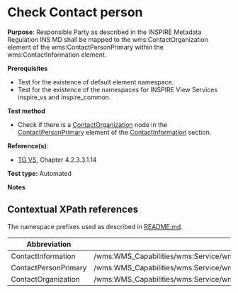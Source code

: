 # Check Contact person

**Purpose**: Responsible Party as described in the INSPIRE Metadata Regulation INS MD shall be mapped to the wms:ContactOrganization element of the wms:ContactPersonPrimary within the wms:ContactInformation element.

**Prerequisites**

* Test for the existence of default element namespace.
* Test for the existence of the namespaces for INSPIRE View Services inspire_vs and inspire_common.

**Test method**

* Check if there is a [ContactOrganization](#ContactOrganization) node in the [ContactPersonPrimary](#ContactPersonPrimary) element of the [ContactInformation](#ContactInformation) section.

**Reference(s)**:
* [TG VS](README.md#ref_TG_VS), Chapter 4.2.3.3.1.14

**Test type:** Automated

**Notes**

## Contextual XPath references

The namespace prefixes used as described in [README.md](README.md#namespaces).

Abbreviation                                               |  XPath expression
---------------------------------------------------------- | -------------------------------------------------------------------------
ContactInformation <a name="ContactInformation"></a> | /wms:WMS_Capabilities/wms:Service/wms:ContactInformation
ContactPersonPrimary <a name="ContactPersonPrimary"></a> | /wms:WMS_Capabilities/wms:Service/wms:ContactInformation/wms:ContactPersonPrimary
ContactOrganization <a name="ContactOrganization"></a> | /wms:WMS_Capabilities/wms:Service/wms:ContactInformation/wms:ContactPersonPrimary/wms:ContactOrganization
